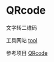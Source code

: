 # QRcode

文字转二维码

工具网站 [tool]( https://tool.xushufa.cn )

参考项目 [QRcode]( https://github.com/MiuMiu-S/URL-to-QRcode-and-Download )

